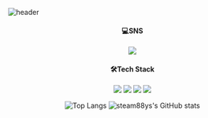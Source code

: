 

<!--
**steam88ys/steam88ys** is a ✨ _special_ ✨ repository because its `README.md` (this file) appears on your GitHub profile.

Here are some ideas to get you started:

- 🔭 I’m currently working on ...
- 🌱 I’m currently learning ...
- 👯 I’m looking to collaborate on ...
- 🤔 I’m looking for help with ...
- 💬 Ask me about ...
- 📫 How to reach me: ...
- 😄 Pronouns: ...
- ⚡ Fun fact: ...
-->
![header](https://capsule-render.vercel.app/api?type=waving&color=auto&height=200&section=header&text=Kim%20yunseo&fontSize=90)
<div align=center>
<h4> 💻SNS </h4>
<a href="https://www.instagram.com/ycoshia_db/" target="_blank"><img src="https://img.shields.io/badge/instagram-E4405F?style=flat-square&logo=instagram&logoColor=white" ></a>

<h4> 🛠Tech Stack </h4>
<img src="https://img.shields.io/badge/JAVA-007396?style=flat-square&logo=java&logoColor=white">
<img src="https://img.shields.io/badge/c-%2300599C.svg?style=flat-square&logo=c&logoColor=white">
<img src="https://img.shields.io/badge/HTML5-E34F26?style=flat-square&logo=HTML5&logoColor=white">
<img src="https://img.shields.io/badge/css-1572B6?style=flat-square&logo=css3&logoColor=white=white">

![Top Langs](https://github-readme-stats.vercel.app/api/top-langs/?username=steam88ys&langs_count=8)
![steam88ys's GitHub stats](https://github-readme-stats.vercel.app/api?username=steam88ys&show_icons=true&theme=omni)
</div>
